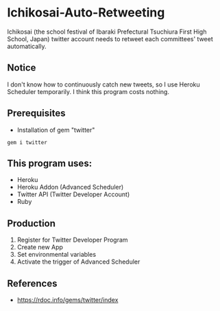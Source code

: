 # Ichikosai-Auto-Retweeting
Ichikosai (the school festival of Ibaraki Prefectural Tsuchiura First High School, Japan) twitter account needs to retweet each committees' tweet automatically.

## Notice
I don't know how to continuously catch new tweets, so I use Heroku Scheduler temporarily. I think this program costs nothing.

## Prerequisites
- Installation of gem "twitter"

```
gem i twitter
```

## This program uses:
- Heroku
- Heroku Addon (Advanced Scheduler)
- Twitter API (Twitter Developer Account)
- Ruby

## Production
1. Register for Twitter Developer Program
2. Create new App
3. Set environmental variables
4. Activate the trigger of Advanced Scheduler

## References
- https://rdoc.info/gems/twitter/index

